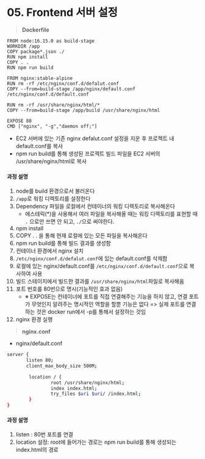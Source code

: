 # 05. Frontend 서버 설정

> **Dockerfile**

```
FROM node:16.15.0 as build-stage
WORKDIR /app
COPY package*.json ./
RUN npm install
COPY . .
RUN npm run build

FROM nginx:stable-alpine
RUN rm -rf /etc/nginx/conf.d/defalut.conf
COPY --from=build-stage /app/nginx/default.conf /etc/nginx/conf.d/default.conf

RUN rm -rf /usr/share/nginx/html/*
COPY --from=build-stage /app/build /usr/share/nginx/html

EXPOSE 80
CMD ["nginx", "-g","daemon off;"]
```

- EC2 서버에 있는 기존 nginx defalut.conf 설정을 지운 후 프로젝트 내 default.conf를 복사
- npm run build를 통해 생성된 프로젝트 빌드 파일을 EC2 서버의 /usr/share/nginx/html로 복사

#### 과정 설명

1. node를 build 환경으로서 불러온다
2. `/app`로 워킹 디렉토리를 설정한다
3. Dependency 파일을 로컬에서 컨테이너의 워킹 디렉토리로 복사해온다
   - 에스테릭(\*)을 사용해서 여러 파일을 복사해올 때는 워킹 디렉토리를 표현할 때 `.` 으로만 쓰면 안 되고, `./`으로 써야한다.
4. npm install
5. COPY . . 을 통해 현재 로컬에 있는 모든 파일을 복사해온다
6. npm run build를 통해 빌드 결과를 생성함
7. 컨테이너 환경에서 nginx 설치
8. `/etc/nginx/conf.d/defalut.conf`에 있는 default.conf를 삭제함
9. 로컬에 있는 nginx/default.conf를 `/etc/nginx/conf.d/default.conf`으로 복사하여 사용
10. 빌드 스테이지에서 빌드한 결과를 `/usr/share/nginx/html`파일로 복사해옴
11. 포트 번호를 80번으로 명시(기능적인 효과 없음)
    - ※ EXPOSE는 컨테이너에 포트를 직접 연결해주는 기능을 하지 않고, 연결 포트가 무엇인지 알려주는 명시적인 역할을 할뿐 기능은 없다 => 실제 포트를 연결하는 것은 docker run에서 -p를 통해서 설정하는 것임
12. nginx 환경 실행

> **nginx.conf**

- nginx/default.conf

```bash
server {
       listen 80;
       client_max_body_size 500M;

        location / {
                root /usr/share/nginx/html;
                index index.html;
                try_files $uri $uri/ /index.html;
        }
}
```

#### 과정 설명

1. listen : 80번 포트를 연결
2. location 설정: root에 들어가는 경로는 npm run build를 통해 생성되는 index.html의 경로
